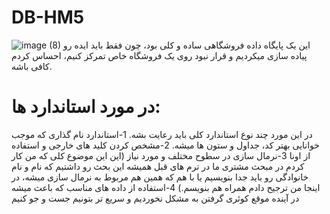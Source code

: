 # DB-HM5
![image (8)](https://github.com/AlirezaKazemiZadeh/DB-HM5/assets/135459650/968f9e19-43a5-48ce-a80b-e30401b8741c)
این یک پایگاه داده فروشگاهی ساده و کلی بود، چون فقط باید ایده رو پیاده سازی میکردیم و قرار نبود روی یک فروشگاه خاص تمرکز کنیم، احساس کردم کافی باشه.
# در مورد استاندارد ها:
در این مورد چند نوع استاندارد کلی باید رعایت بشه.
1-استاندارد نام گذاری که موجب خوانایی بهتر کد، جداول و ستون ها میشه.
2-مشخص کردن کلید های خارجی و استفاده از اونا 
3-نرمال سازی در سطوح مختلف و مورد نیاز (این این موضوع کلی که من کار کردم در مبحث مشتری ما در ترم های قبل همیشه این بحث رو داشتیم که نام و نام خانوادگی رو باید جدا بنویسیم یا با هم که همین هم مربوط به نرمال سازی میشه، در اینجا من ترجیح دادم همراه هم بنویسم.)
4-استفاده از داده های مناسب که باعث میشه در آینده موقع کوئری گرفتن به مشکل نخوردیم و سریع تر بتونیم جست و جو کنیم
